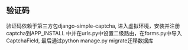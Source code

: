 ## 验证码
验证码依赖于第三方包django-simple-captcha,
进入虚拟环境，安装并注册captcha到APP_INSTALL
中并在urls.py中设置二级路由，在forms.py中导入CaptchaField,
最后通过python manage.py migrate迁移数据库